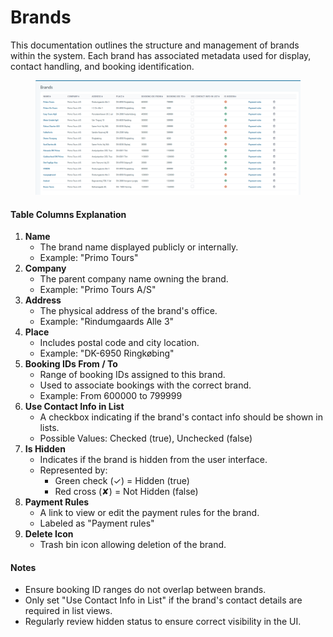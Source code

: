 # Brands

This documentation outlines the structure and management of brands within the system. Each brand has associated metadata used for display, contact handling, and booking identification.

<figure><img src="../.gitbook/assets/image (3) (1) (1) (1) (1) (1) (1) (1) (1) (1) (1) (1) (1) (1).png" alt=""><figcaption></figcaption></figure>

#### Table Columns Explanation

1. **Name**
   * The brand name displayed publicly or internally.
   * Example: "Primo Tours"
2. **Company**
   * The parent company name owning the brand.
   * Example: "Primo Tours A/S"
3. **Address**
   * The physical address of the brand's office.
   * Example: "Rindumgaards Alle 3"
4. **Place**
   * Includes postal code and city location.
   * Example: "DK-6950 Ringkøbing"
5. **Booking IDs From / To**
   * Range of booking IDs assigned to this brand.
   * Used to associate bookings with the correct brand.
   * Example: From 600000 to 799999
6. **Use Contact Info in List**
   * A checkbox indicating if the brand's contact info should be shown in lists.
   * Possible Values: Checked (true), Unchecked (false)
7. **Is Hidden**
   * Indicates if the brand is hidden from the user interface.
   * Represented by:
     * Green check (✓) = Hidden (true)
     * Red cross (✘) = Not Hidden (false)
8. **Payment Rules**
   * A link to view or edit the payment rules for the brand.
   * Labeled as "Payment rules"
9. **Delete Icon**
   * Trash bin icon allowing deletion of the brand.

#### Notes

* Ensure booking ID ranges do not overlap between brands.
* Only set "Use Contact Info in List" if the brand's contact details are required in list views.
* Regularly review hidden status to ensure correct visibility in the UI.
